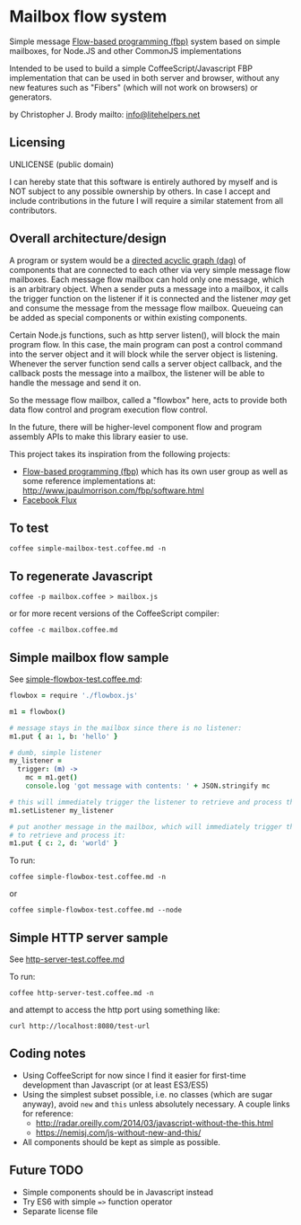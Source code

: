 # Mailbox flow system

Simple message [Flow-based programming (fbp)](http://www.jpaulmorrison.com/fbp/) system based on simple mailboxes, for Node.JS and other CommonJS implementations

Intended to be used to build a simple CoffeeScript/Javascript FBP implementation that can be used in both server and browser,
without any new features such as "Fibers" (which will not work on browsers) or generators.

by Christopher J. Brody mailto: info@litehelpers.net

## Licensing

UNLICENSE (public domain)

I can hereby state that this software is entirely authored by myself and is NOT subject to any possible ownership by others.
In case I accept and include contributions in the future I will require a similar statement from all contributors.

## Overall architecture/design

A program or system would be a [directed acyclic graph (dag)](https://en.wikipedia.org/wiki/Directed_acyclic_graph) of components
that are connected to each other via very simple message flow mailboxes. Each message flow mailbox can hold only one message,
which is an arbitrary object. When a sender puts a message into a mailbox, it calls the trigger function on the listener if it is
connected and the listener _may_ get and consume the message from the message flow mailbox. Queueing can be added as special
components or within existing components.

Certain Node.js functions, such as http server listen(), will block the main program flow. In this case, the main program can
post a control command into the server object and it will block while the server object is listening. Whenever the
server function send calls a server object callback, and the callback posts the message into a mailbox, the listener
will be able to handle the message and send it on.

So the message flow mailbox, called a "flowbox" here, acts to provide both data flow control and program execution flow control.

In the future, there will be higher-level component flow and program assembly APIs to make this library easier to use.

This project takes its inspiration from the following projects:
- [Flow-based programming (fbp)](http://www.jpaulmorrison.com/fbp/) which has its own user group as well as some reference implementations at: http://www.jpaulmorrison.com/fbp/software.html
- [Facebook Flux](https://facebook.github.io/flux/)

## To test

```shell
coffee simple-mailbox-test.coffee.md -n
```

## To regenerate Javascript

```shell
coffee -p mailbox.coffee > mailbox.js
```

or for more recent versions of the CoffeeScript compiler:

```shell
coffee -c mailbox.coffee.md
```

## Simple mailbox flow sample

See [simple-flowbox-test.coffee.md](simple-flowbox-test.coffee.md):

```coffeescript
flowbox = require './flowbox.js'

m1 = flowbox()

# message stays in the mailbox since there is no listener:
m1.put { a: 1, b: 'hello' }

# dumb, simple listener
my_listener =
  trigger: (m) ->
    mc = m1.get()
    console.log 'got message with contents: ' + JSON.stringify mc

# this will immediately trigger the listener to retrieve and process the mailbox contents:
m1.setListener my_listener

# put another message in the mailbox, which will immediately trigger the listener
# to retrieve and process it:
m1.put { c: 2, d: 'world' }
```

To run:

```shell
coffee simple-flowbox-test.coffee.md -n
```

or

```shell
coffee simple-flowbox-test.coffee.md --node
```

## Simple HTTP server sample

See [http-server-test.coffee.md](http-server-test.coffee.md)

To run:

```shell
coffee http-server-test.coffee.md -n
```

and attempt to access the http port using something like:

```shell
curl http://localhost:8080/test-url
```

## Coding notes

- Using CoffeeScript for now since I find it easier for first-time development than Javascript (or at least ES3/ES5)
- Using the simplest subset possible, i.e. no classes (which are sugar anyway), avoid `new` and `this` unless absolutely necessary. A couple links for reference:
  - http://radar.oreilly.com/2014/03/javascript-without-the-this.html
  - https://nemisj.com/js-without-new-and-this/
- All components should be kept as simple as possible.

## Future TODO

- Simple components should be in Javascript instead
- Try ES6 with simple `=>` function operator
- Separate license file

